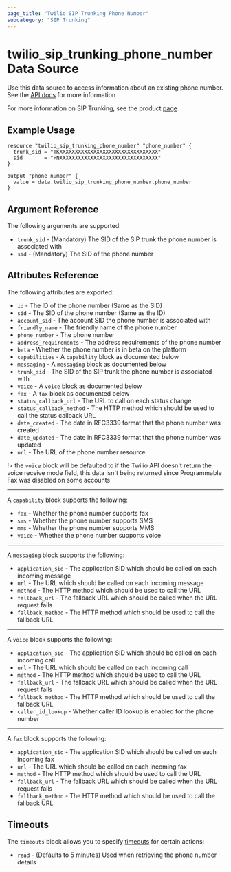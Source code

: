 ```yaml
---
page_title: "Twilio SIP Trunking Phone Number"
subcategory: "SIP Trunking"
---
```


# twilio_sip_trunking_phone_number Data Source

Use this data source to access information about an existing phone number. See the [API docs](https://www.twilio.com/docs/sip-trunking/api/phonenumber-resource) for more information

For more information on SIP Trunking, see the product [page](https://www.twilio.com/docs/sip-trunking)

## Example Usage

```hcl
resource "twilio_sip_trunking_phone_number" "phone_number" {
  trunk_sid = "TKXXXXXXXXXXXXXXXXXXXXXXXXXXXXXXXX"
  sid       = "PNXXXXXXXXXXXXXXXXXXXXXXXXXXXXXXXX"
}

output "phone_number" {
  value = data.twilio_sip_trunking_phone_number.phone_number
}
```

## Argument Reference

The following arguments are supported:

- `trunk_sid` - (Mandatory) The SID of the SIP trunk the phone number is associated with
- `sid` - (Mandatory) The SID of the phone number

## Attributes Reference

The following attributes are exported:

- `id` - The ID of the phone number (Same as the SID)
- `sid` - The SID of the phone number (Same as the ID)
- `account_sid` - The account SID the phone number is associated with
- `friendly_name` - The friendly name of the phone number
- `phone_number` - The phone number
- `address_requirements` - The address requirements of the phone number
- `beta` - Whether the phone number is in beta on the platform
- `capabilities` - A `capability` block as documented below
- `messaging` - A `messaging` block as documented below
- `trunk_sid` - The SID of the SIP trunk the phone number is associated with
- `voice` - A `voice` block as documented below
- `fax` - A `fax` block as documented below
- `status_callback_url` - The URL to call on each status change
- `status_callback_method` - The HTTP method which should be used to call the status callback URL
- `date_created` - The date in RFC3339 format that the phone number was created
- `date_updated` - The date in RFC3339 format that the phone number was updated
- `url` - The URL of the phone number resource

!> the `voice` block will be defaulted to if the Twilio API doesn't return the voice receive mode field, this data isn't being returned since Programmable Fax was disabled on some accounts

---

A `capability` block supports the following:

- `fax` - Whether the phone number supports fax
- `sms` - Whether the phone number supports SMS
- `mms` - Whether the phone number supports MMS
- `voice` - Whether the phone number supports voice

---

A `messaging` block supports the following:

- `application_sid` - The application SID which should be called on each incoming message
- `url` - The URL which should be called on each incoming message
- `method` - The HTTP method which should be used to call the URL
- `fallback_url` - The fallback URL which should be called when the URL request fails
- `fallback_method` - The HTTP method which should be used to call the fallback URL

---

A `voice` block supports the following:

- `application_sid` - The application SID which should be called on each incoming call
- `url` - The URL which should be called on each incoming call
- `method` - The HTTP method which should be used to call the URL
- `fallback_url` - The fallback URL which should be called when the URL request fails
- `fallback_method` - The HTTP method which should be used to call the fallback URL
- `caller_id_lookup` - Whether caller ID lookup is enabled for the phone number

---

A `fax` block supports the following:

- `application_sid` - The application SID which should be called on each incoming fax
- `url` - The URL which should be called on each incoming fax
- `method` - The HTTP method which should be used to call the URL
- `fallback_url` - The fallback URL which should be called when the URL request fails
- `fallback_method` - The HTTP method which should be used to call the fallback URL

## Timeouts

The `timeouts` block allows you to specify [timeouts](https://www.terraform.io/docs/configuration/resources.html#timeouts) for certain actions:

- `read` - (Defaults to 5 minutes) Used when retrieving the phone number details
